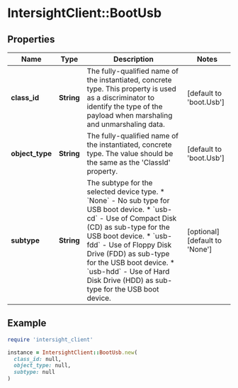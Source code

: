 # IntersightClient::BootUsb

## Properties

| Name | Type | Description | Notes |
| ---- | ---- | ----------- | ----- |
| **class_id** | **String** | The fully-qualified name of the instantiated, concrete type. This property is used as a discriminator to identify the type of the payload when marshaling and unmarshaling data. | [default to &#39;boot.Usb&#39;] |
| **object_type** | **String** | The fully-qualified name of the instantiated, concrete type. The value should be the same as the &#39;ClassId&#39; property. | [default to &#39;boot.Usb&#39;] |
| **subtype** | **String** | The subtype for the selected device type. * &#x60;None&#x60; - No sub type for USB boot device. * &#x60;usb-cd&#x60; - Use of Compact Disk (CD) as sub-type for the USB boot device. * &#x60;usb-fdd&#x60; - Use of Floppy Disk Drive (FDD) as sub-type for the USB boot device. * &#x60;usb-hdd&#x60; - Use of Hard Disk Drive (HDD) as sub-type for the USB boot device. | [optional][default to &#39;None&#39;] |

## Example

```ruby
require 'intersight_client'

instance = IntersightClient::BootUsb.new(
  class_id: null,
  object_type: null,
  subtype: null
)
```

